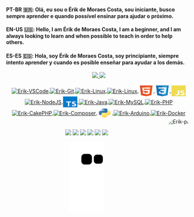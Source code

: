 #### PT-BR 🇧🇷: Olá, eu sou o Érik de Moraes Costa, sou iniciante, busco sempre aprender e quando possível ensinar para ajudar o próximo.

#### EN-US 🇺🇸: Hello, I am Érik de Moraes Costa, I am a beginner, and I am always looking to learn and when possible to teach in order to help others.

#### ES-ES 🇪🇸: Hola, soy Érik de Moraes Costa, soy principiante, siempre intento aprender y cuando es posible enseñar para ayudar a los demás.

<div align="center">
<a href="https://github.com/erikdmcosta">
<img height="180em" src="https://github-readme-stats.vercel.app/api?username=ErikDMCosta&show_icons=true&theme=dracula&include_all_commits=true&count_private=true"/>
<img height="180em" src="https://github-readme-stats.vercel.app/api/top-langs/?username=erikdmcosta&layout=compact&langs_count=7&theme=dracula"/>
</div>
<div style="display: inline_block" align="center" ><br>
  <img align="center" alt="Erik-VSCode" height="30" width="40" src="https://cdn.jsdelivr.net/gh/devicons/devicon/icons/vscode/vscode-original.svg" />
  <img align="center" alt="Erik-Git" height="30" width="40" src="https://cdn.jsdelivr.net/gh/devicons/devicon/icons/git/git-original.svg" />
  <img align="center" alt="Erik-Linux" height="30" width="40" src="https://cdn.jsdelivr.net/gh/devicons/devicon/icons/windows8/windows8-original.svg" />
  <img align="center" alt="Erik-Linux" height="30" width="40" src="https://cdn.jsdelivr.net/gh/devicons/devicon/icons/linux/linux-original.svg" />
  <img align="center" alt="Erik-HTML" height="30" width="40" src="https://raw.githubusercontent.com/devicons/devicon/master/icons/html5/html5-original.svg">
  <img align="center" alt="Erik-CSS" height="30" width="40" src="https://raw.githubusercontent.com/devicons/devicon/master/icons/css3/css3-original.svg">
  <img align="center" alt="Erik-Js" height="30" width="40" src="https://raw.githubusercontent.com/devicons/devicon/master/icons/javascript/javascript-plain.svg">
  <img align="center" alt="Erik-NodeJS" height="30" width="40" src="https://cdn.jsdelivr.net/gh/devicons/devicon/icons/nodejs/nodejs-original-wordmark.svg" />
  <img align="center" alt="Erik-Ts" height="30" width="40" src="https://raw.githubusercontent.com/devicons/devicon/master/icons/typescript/typescript-plain.svg">
  <img align="center" alt="Erik-Java" height="30" width="40" src="https://cdn.jsdelivr.net/gh/devicons/devicon/icons/java/java-original-wordmark.svg">
  <img align="center" alt="Erik-MySQL" height="30" width="40" src="https://cdn.jsdelivr.net/gh/devicons/devicon/icons/mysql/mysql-original.svg" />
  <img align="center" alt="Erik-PHP" height="30" width="40" src="https://cdn.jsdelivr.net/gh/devicons/devicon/icons/php/php-original.svg">
  <img align="center" alt="Erik-CakePHP" height="30" width="40"src="https://cdn.jsdelivr.net/gh/devicons/devicon/icons/cakephp/cakephp-original.svg" />
  <img align="center" alt="Erik-Composer" height="30" width="40"src="https://cdn.jsdelivr.net/gh/devicons/devicon/icons/composer/composer-original.svg" />
  <img align="center" alt="Erik-Python" height="30" width="40" src="https://raw.githubusercontent.com/devicons/devicon/master/icons/python/python-original.svg">
  <img align="center" alt="Erik-Arduino" height="30" width="40" src="https://cdn.jsdelivr.net/gh/devicons/devicon/icons/arduino/arduino-original.svg" />
  <img align="center" alt="Erik-Docker" height="30" width="40" src="https://cdn.jsdelivr.net/gh/devicons/devicon/icons/docker/docker-original.svg" />
  
  <img align="right" alt="Erik-pic" height="150" style="border-radius:50px;" src="https://lh3.googleusercontent.com/KM5VB4E9XmX2yjXMVZ1olSCVPX3ZAmkZYHfUC9Fjhz1syCLyiAWY-TWSkz7LfQpM-654tv95Wl-6sunFL6Dwi80m55FXYoWUiK5h7KVWjLkpX-ayckyQIXv6npqfiQEMmAJXT-0519ltgqlWVIiCJMvpSNB6Q3arxJ38Er1hfwQ8_UTxvuOt1-KbvD9TtD0_TYOv6uOwPKWavNY1o6oc49yYmdKn50H1rW3TUvs026vLHeNrS16nYGl7oHcrkePqbZnkSFMXEjfaH3wjTeiCQZ6IWuUPybuPSKq0WPPImGADkJbrP2YVEccuNra5p7HHFCVX-y92CWePvwBd5QAplr6F9Z83UeLJSFr_lGMKKQAyDNgknhdjTVDZMQlpzojCwB4lJyffmcD1l_Fbg6eVYNcsdMTbZqagxVZzXp5raTDQBW8hDpjdcnktoywdkIf6yAEcYwOuybY1ft8UMeSvuK2aSJsx6bux1Dxabc0deLIRIR3Mo7XN60LracBUXHC3LJ5vb7ShXdb3vkSIb-Zog4xwRFRa8o-xyCX6XFJEiQ9kBfX8IVepTBhC6WFyCEwsChymVaP36RjDPVpUMZiQw2mD1P1yhJhH0kooAVpFL6WNY4Vn87nJRj96Q8tjK-cogaQhlCVcaFk4AClOg2D5L9WnHbqHnuLTz3EPpVOPQBwYei337rLlnDg_9ebFxBcxwu54h8R6s4qc9OS3g55Y_G8=w437-h441-no?authuser=0">
</div>
  
  ##
 
<div align="center" > 
  <a href="#" target="_blank"><img src="https://img.shields.io/badge/YouTube-FF0000?style=for-the-badge&logo=youtube&logoColor=white" target="_blank"></a>
  <a href="#" target="_blank"><img src="https://img.shields.io/badge/-Instagram-%23E4405F?style=for-the-badge&logo=instagram&logoColor=white" target="_blank"></a>
 	<a href="#" target="_blank"><img src="https://img.shields.io/badge/Twitch-9146FF?style=for-the-badge&logo=twitch&logoColor=white" target="_blank"></a>
 <a href="#" target="_blank"><img src="https://img.shields.io/badge/Discord-7289DA?style=for-the-badge&logo=discord&logoColor=white" target="_blank"></a> 
  <a href = "mailto:erikdmcosta@gmail.com"><img src="https://img.shields.io/badge/-Gmail-%23333?style=for-the-badge&logo=gmail&logoColor=white" target="_blank"></a>
  <a href="#" target="_blank"><img src="https://img.shields.io/badge/-LinkedIn-%230077B5?style=for-the-badge&logo=linkedin&logoColor=white" target="_blank"></a> 
 
  ![Snake animation](https://github.com/erikdmcosta/erikdmcosta/blob/output/github-contribution-grid-snake.svg)
 
</div>
